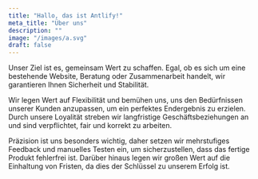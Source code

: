 ```yaml
---
title: "Hallo, das ist Antlify!"
meta_title: "Über uns"
description: ""
image: "/images/a.svg"
draft: false
---
```


Unser Ziel ist es, gemeinsam Wert zu schaffen. Egal, ob es sich um eine bestehende Website, Beratung oder Zusammenarbeit handelt, wir garantieren Ihnen Sicherheit und Stabilität. 

Wir legen Wert auf Flexibilität und bemühen uns, uns den Bedürfnissen unserer Kunden anzupassen, um ein perfektes Endergebnis zu erzielen. Durch unsere Loyalität streben wir langfristige Geschäftsbeziehungen an und sind verpflichtet, fair und korrekt zu arbeiten.

Präzision ist uns besonders wichtig, daher setzen wir mehrstufiges Feedback und manuelles Testen ein, um sicherzustellen, dass das fertige Produkt fehlerfrei ist. Darüber hinaus legen wir großen Wert auf die Einhaltung von Fristen, da dies der Schlüssel zu unserem Erfolg ist.